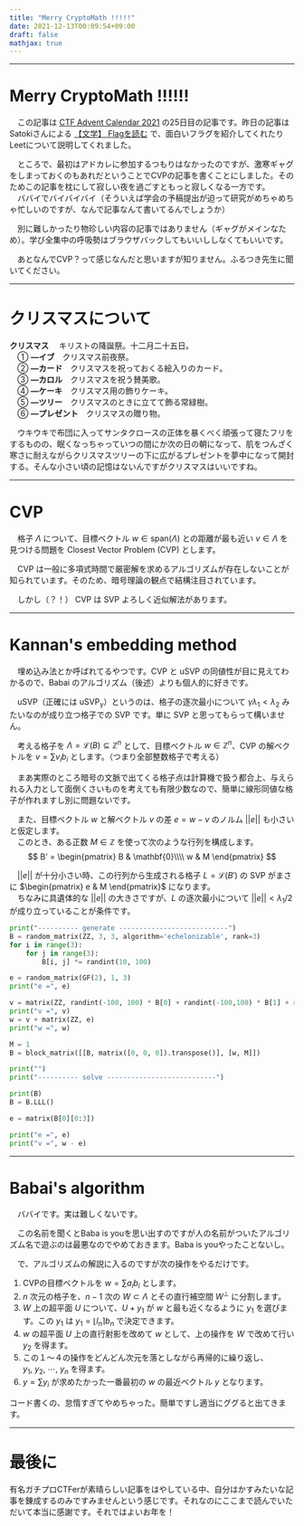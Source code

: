 ```yaml
---
title: "Merry CryptoMath !!!!!"
date: 2021-12-13T00:09:54+09:00
draft: false
mathjax: true
---
```


---
# Merry CryptoMath !!!!!!
　この記事は [CTF Advent Calendar 2021](https://adventar.org/calendars/6914) の25日目の記事です。昨日の記事はSatokiさんによる [【文学】 Flagを読む](https://hackmd.io/@satoki/BkeNHyWot) で、面白いフラグを紹介してくれたりLeetについて説明してくれました。

　ところで、最初はアドカレに参加するつもりはなかったのですが、激寒ギャグをしまっておくのもあれだということでCVPの記事を書くことにしました。そのためこの記事を枕にして寂しい夜を過ごすともっと寂しくなる一方です。  
　ババイでバイバイバイ（そういえば学会の予稿提出が迫って研究がめちゃめちゃ忙しいのですが、なんで記事なんて書いてるんでしょうか）  

　別に難しかったり物珍しい内容の記事ではありません（ギャグがメインなため）。学び全集中の呼吸勢はブラウザバックしてもいいししなくてもいいです。

　あとなんでCVP？って感じなんだと思いますが知りません。ふるつき先生に聞いてください。

---

# クリスマスについて
**クリスマス**
　キリストの降誕祭。十二月二十五日。  
　① **―イブ**　クリスマス前夜祭。  
　② **―カード**　クリスマスを祝っておくる絵入りのカード。  
　③ **―カロル**　クリスマスを祝う賛美歌。  
　④ **―ケーキ**　クリスマス用の飾りケーキ。  
　⑤ **―ツリー**　クリスマスのときに立てて飾る常緑樹。  
　⑥ **―プレゼント**　クリスマスの贈り物。

　ウキウキで布団に入ってサンタクロースの正体を暴くべく頑張って寝たフリをするものの、眠くなっちゃっていつの間にか次の日の朝になって、肌をつんざく寒さに耐えながらクリスマスツリーの下に広がるプレゼントを夢中になって開封する。そんな小さい頃の記憶はないんですがクリスマスはいいですね。

---

# CVP
　格子 $\Lambda$ について、目標ベクトル $w \in \mathrm{span}(\Lambda)$ との距離が最も近い $v \in \Lambda$ を見つける問題を Closest Vector Problem (CVP) とします。  

　CVP は一般に多項式時間で厳密解を求めるアルゴリズムが存在しないことが知られています。そのため、暗号理論の観点で結構注目されています。  

　しかし（？！） CVP は SVP よろしく近似解法があります。

---

# Kannan's embedding method

　埋め込み法とか呼ばれてるやつです。CVP と uSVP の同値性が目に見えてわかるので、Babai のアルゴリズム（後述）よりも個人的に好きです。  

　uSVP（正確には uSVP$_ \gamma$）というのは、格子の逐次最小について $\gamma \lambda _ {1} < \lambda _ {2}$ みたいなのが成り立つ格子での SVP です。単に SVP と思ってもらって構いません。  　

　考える格子を $\Lambda = \mathcal{L}(B) \subseteq \mathbb{Z}^n$ として、目標ベクトル $w \in \mathbb{Z}^n$、CVP の解ベクトルを $v = \sum v_ i b_ i$ とします。（つまり全部整数格子で考える）  

　まあ実際のところ暗号の文脈で出てくる格子点は計算機で扱う都合上、与えられる入力として面倒くさいものを考えても有限少数なので、簡単に線形同値な格子が作れますし別に問題ないです。

　また、目標ベクトル $w$ と解ベクトル $v$ の差 $e = w - v$ のノルム $||e||$ も小さいと仮定します。  
　このとき、ある正数 $M \in \mathbb{Z}$ を使って次のような行列を構成します。
$$
B' = \begin{pmatrix}
B & \mathbf{0}\\\\
w & M
\end{pmatrix}
$$

　$||e||$ が十分小さい時、この行列から生成される格子 $L = \mathcal{L}(B')$ の SVP がまさに $\begin{pmatrix} e & M \end{pmatrix}$ になります。  
　ちなみに具遺体的な $||e||$ の大きさですが、$L$ の逐次最小について $||e|| < \lambda_ 1 / 2$ が成り立っていることが条件です。

```python
print("---------- generate ---------------------------")
B = random_matrix(ZZ, 3, 3, algorithm='echelonizable', rank=3)
for i in range(3):
	for j in range(3):
		B[i, j] *= randint(10, 100)

e = random_matrix(GF(2), 1, 3)
print("e =", e)

v = matrix(ZZ, randint(-100, 100) * B[0] + randint(-100,100) * B[1] + randint(-100, 100) * B[2])
print("v =", v)
w = v + matrix(ZZ, e)
print("w =", w)

M = 1
B = block_matrix([[B, matrix([0, 0, 0]).transpose()], [w, M]])

print("")
print("---------- solve ---------------------------")

print(B)
B = B.LLL()

e = matrix(B[0][0:3])

print("e =", e)
print("v =", w - e)
```

---

# Babai's algorithm

　ババイです。実は難しくないです。

　この名前を聞くとBaba is youを思い出すのですが人の名前がついたアルゴリズム名で遊ぶのは最悪なのでやめておきます。Baba is youやったことないし。

　で、アルゴリズムの解説に入るのですが次の操作をやるだけです。
1. CVPの目標ベクトルを $w = \sum a_ i b_ i$ とします。
2. $n$ 次元の格子を、$n - 1$ 次の $W \subset \Lambda$ とその直行補空間 $W^\perp$ に分割します。
3. $W$ 上の超平面 $U$ について、$U + y_ 1$ が $w$ と最も近くなるように $y_ 1$ を選びます。この $y_ 1$ は $y_ 1 = \lfloor l_ n \rceil b_ n$ で決定できます。
4. $w$ の超平面 $U$ 上の直行射影を改めて $w$ として、上の操作を $W$ で改めて行い $y_ 2$ を得ます。
5. この１〜４の操作をどんどん次元を落としながら再帰的に繰り返し、$y_ 1,\ y_ 2,\ \cdots,\ y_ n$ を得ます。
6. $y = \sum y_ i$ が求めたかった一番最初の $w$ の最近ベクトル $y$ となります。

コード書くの、怠惰すぎてやめちゃった。簡単ですし適当にググると出てきます。

---

# 最後に

有名ガチプロCTFerが素晴らしい記事をはやしている中、自分はかすみたいな記事を錬成するのみですみませんという感じです。それなのにここまで読んでいただいて本当に感謝です。それではよいお年を！

